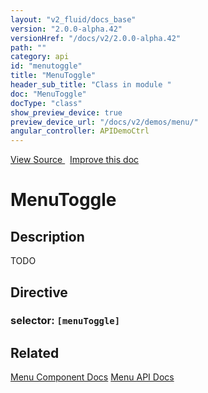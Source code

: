 ```yaml
---
layout: "v2_fluid/docs_base"
version: "2.0.0-alpha.42"
versionHref: "/docs/v2/2.0.0-alpha.42"
path: ""
category: api
id: "menutoggle"
title: "MenuToggle"
header_sub_title: "Class in module "
doc: "MenuToggle"
docType: "class"
show_preview_device: true
preview_device_url: "/docs/v2/demos/menu/"
angular_controller: APIDemoCtrl 
---
```





<div class="improve-docs">
<a href='http://github.com/driftyco/ionic2/tree/master/ionic/components/menu/menu-toggle.ts#L5'>
View Source
</a>
&nbsp;
<a href='http://github.com/driftyco/ionic2/edit/master/ionic/components/menu/menu-toggle.ts#L5'>
Improve this doc
</a>
</div>





<h1 class="api-title">


MenuToggle






</h1>






<!-- description -->
<h2>Description</h2>

<p>TODO</p>


<h2>Directive</h2>
<h3>selector: <code>[menuToggle]</code></h3>
<!-- @usage tag -->


<!-- @property tags -->


<!-- methods on the class --><!-- related link -->

<h2>Related</h2>

<a href='/docs/v2/components#menus'>Menu Component Docs</a>
<a href='../../menu/Menu'>Menu API Docs</a><!-- end content block -->


<!-- end body block -->

